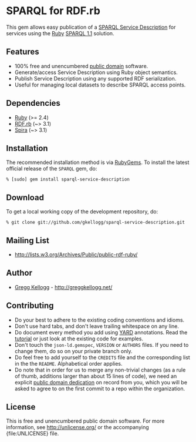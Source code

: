 SPARQL for RDF.rb
==================================

This gem allows easy publication of a [SPARQL Service Description][SSD] for services using the [Ruby][] [SPARQL 1.1][] solution.

Features
--------

* 100% free and unencumbered [public domain](http://unlicense.org/) software.
* Generate/access Service Description using Ruby object semantics.
* Publish Service Description using any supported RDF serialization.
* Useful for managing local datasets to describe SPARQL access points.

Dependencies
------------

* [Ruby](http://ruby-lang.org/) (>= 2.4)
* [RDF.rb](http://rubygems.org/gems/rdf) (~> 3.1)
* [Spira](http://rubygems.org/gems/spira) (~> 3.1)

Installation
------------

The recommended installation method is via [RubyGems](http://rubygems.org/).
To install the latest official release of the `SPARQL` gem, do:

    % [sudo] gem install sparql-service-description

Download
--------

To get a local working copy of the development repository, do:

    % git clone git://github.com/gkellogg/sparql-service-description.git

Mailing List
------------

* <http://lists.w3.org/Archives/Public/public-rdf-ruby/>

Author
------

* [Gregg Kellogg](http://github.com/gkellogg) - <http://greggkellogg.net/>


## Contributing
* Do your best to adhere to the existing coding conventions and idioms.
* Don't use hard tabs, and don't leave trailing whitespace on any line.
* Do document every method you add using [YARD][] annotations. Read the
  [tutorial][YARD-GS] or just look at the existing code for examples.
* Don't touch the `json-ld.gemspec`, `VERSION` or `AUTHORS` files. If you need to
  change them, do so on your private branch only.
* Do feel free to add yourself to the `CREDITS` file and the corresponding
  list in the the `README`. Alphabetical order applies.
* Do note that in order for us to merge any non-trivial changes (as a rule
  of thumb, additions larger than about 15 lines of code), we need an
  explicit [public domain dedication][PDD] on record from you,
  which you will be asked to agree to on the first commit to a repo within the organization.

## License

This is free and unencumbered public domain software. For more information,
see <http://unlicense.org/> or the accompanying {file:UNLICENSE} file.

[Ruby]:             https://ruby-lang.org/
[RDF]:              https://www.w3.org/RDF/
[YARD]:           https://yardoc.org/
[YARD-GS]:        https://rubydoc.info/docs/yard/file/docs/GettingStarted.md
[PDD]:            https://unlicense.org/#unlicensing-contributions
[SPARQL]:           https://en.wikipedia.org/wiki/SPARQL
[SPARQL 1.1]:       https://www.w3.org/TR/sparql11-query/
[SSD]:              https://www.w3.org/TR/sparql11-service-description/

